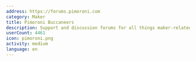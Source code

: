 ```yaml
---
address: https://forums.pimoroni.com
category: Maker
title: Pimoroni Buccaneers
description: Support and discussion forums for all things maker-related
userCount: 4461
icon: pimoroni.png
activity: medium
language: en
---
```

